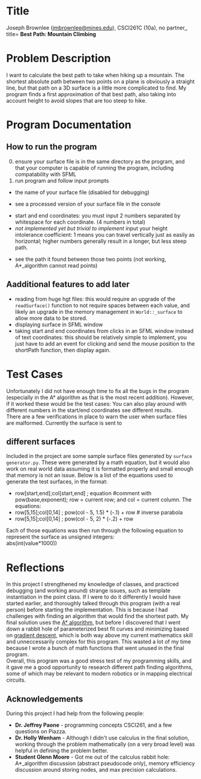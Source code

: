 # Title
Joseph Brownlee (jmbrownlee@mines.edu), CSCI261C (10a), no partner,, title= __Best Path: Mountain Climbing__

# Problem Description
I want to calculate the best path to take when hiking up a mountain. The shortest absolute path between two points on a plane is obviously a straight line, but that path on a 3D surface is a little more complicated to find. My program finds a first approximation of that best path, also taking into account height to avoid slopes that are too steep to hike.  

# Program Documentation

## How to run the program
0) ensure your surface file is in the same directory as the program, and that your computer is capable of running the program, including compatability with SFML
1) run program and follow input prompts
 - the name of your surface file (disabled for debugging)  
 + see a processed version of your surface file in the console
 - start and end coordinates: you must input 2 numbers separated by whitespace for each coordinate. (4 numbers in total)  
 - *not implemented yet but trivial to implement* input your height intolerance coefficient: 1 means you can travel vertically just as easily as horizontal; higher numbers generally result in a longer, but less steep path.  
 + see the path it found between those two points (not working, A*_algorithm cannot read points)

## Aadditional features to add later
- reading from huge hgt files: this would require an upgrade of the `readSurface()` function to not require spaces between each value, and likely an upgrade in the memory management in `World::_surface` to allow more data to be stored.
- displaying surface in SFML window
 - taking start and end coordinates from clicks in an SFML window instead of text coordinates: this should be relatively simple to implement, you just have to add an event for clicking and send the mouse position to the shortPath function, then display again.

# Test Cases
Unfortunately I did not have enough time to fix all the bugs in the program (especially in the A* algorithm as that is the most recent addition). However, if it worked these would be the test cases:
You can also play around with different numbers in the start/end coordinates see different results.  
There are a few verifications in place to warn the user when surface files are malformed.
Currently the surface is sent to 

## different surfaces
Included in the project are some sample surface files generated by `surface generator.py`. These were generated by a math equation, but it would also work on real world data assuming it is formatted properly and small enough that memory is not an issue. Below is a list of the equations used to generate the test surfaces, in the format:
- row[start,end];col[start,end] ; equation   #comment
with pow(base,exponent); row = current row; and col = current column.
The equations:  
- row[5,15];col[0,14] ; pow(col - 5, 1.5) * (-.1) + row  # inverse parabola
- row[5,15];col[0,14] ; pow(col - 5, 2) * (-.2) + row  

Each of those equations was then run through the following equation to represent the surface as unsigned integers:  
abs(int(value*1000))  


# Reflections
In this project I strengthened my knowledge of classes, and practiced debugging (and working around) strange issues, such as template instantiation in the point class. If I were to do it differently I would have started earlier, and thoroughly talked through this program (with a real person) before starting the implementation. This is because I had challenges with finding an algorithm that would find the shortest path. My final solution uses the [A* algorithm](https://en.wikipedia.org/wiki/A*_search_algorithm), but before I discovered that I went down a rabbit hole of parameterized best fit curves and minimizing based on [gradient descent](https://meshlogic.github.io/posts/jupyter/curve-fitting/parametric-curve-fitting/), which is both way above my current mathematics skill and unneccessarily complex for this program. This wasted a lot of my time because I wrote a bunch of math functions that went unused in the final program.  
Overall, this program was a good stress test of my programming skills, and it gave me a good opportunity to research different path finding algorithms, some of which may be relevant to modern robotics or in mapping electrical circuits.

## Acknowledgements  
During this project I had help from the following people:  

- __Dr. Jeffrey Paone__ - programming concepts CSCI261, and a few questions on Piazza.  
- __Dr. Holly Wenham__ - Although I didn't use calculus in the final solution, working through the problem mathematically (on a very broad level) was helpful in defining the problem better.  
- __Student Glenn Moore__ - Got me out of the calculus rabbit hole: A*_algorithm discussion (abstract pseudocode only), memory efficiency discussion around storing nodes, and max precision calculations.  
